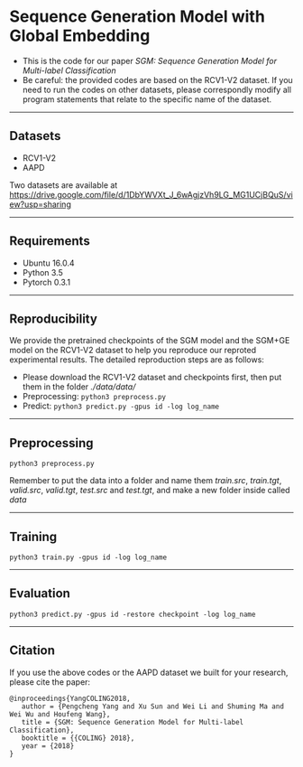 # Sequence Generation Model with Global Embedding
- This is the code for our paper *SGM: Sequence Generation Model for Multi-label Classification*
- Be careful: the provided codes are based on the RCV1-V2 dataset. If you need to run the codes on other datasets, please correspondly modify all program statements that relate to the specific name of the dataset.

***********************************************************

## Datasets
* RCV1-V2
* AAPD

Two datasets are available at https://drive.google.com/file/d/1DbYWVXt_J_6wAgjzVh9LG_MG1UCjBQuS/view?usp=sharing

***************************************************************

## Requirements
* Ubuntu 16.0.4
* Python 3.5
* Pytorch 0.3.1

***************************************************************

## Reproducibility
We provide the pretrained checkpoints of the SGM model and the SGM+GE model on the RCV1-V2 dataset to help you reproduce our reproted experimental results. The detailed reproduction steps are as follows:

- Please download the RCV1-V2 dataset and checkpoints first, then put them in the folder *./data/data/*
- Preprocessing: ```python3 preprocess.py ```
- Predict: ```python3 predict.py -gpus id -log log_name```

***************************************************************

## Preprocessing
```
python3 preprocess.py 
```
Remember to put the data into a folder and name them *train.src*, *train.tgt*, *valid.src*, *valid.tgt*, *test.src* and *test.tgt*, and make a new folder inside called *data*

***************************************************************

## Training
```
python3 train.py -gpus id -log log_name
```

****************************************************************

## Evaluation
```
python3 predict.py -gpus id -restore checkpoint -log log_name
```

*******************************************************************

## Citation
If you use the above codes or the AAPD dataset we built for your research, please cite the paper:

```
@inproceedings{YangCOLING2018,
   author = {Pengcheng Yang and Xu Sun and Wei Li and Shuming Ma and Wei Wu and Houfeng Wang},
   title = {SGM: Sequence Generation Model for Multi-label Classification},
   booktitle = {{COLING} 2018},
   year = {2018}
}
```

